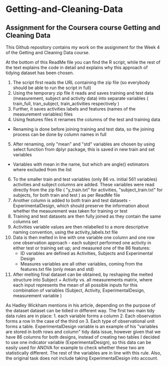 # Getting-and-Cleaning-Data
## Assignment for the Coursera course Getting and Cleaning Data

This Github repository contains my work on the assignment for the Week 4 of the Getting and Cleaning Data course.

At the bottom of this ReadMe file you can find the R script, while the rest of the text explains the code in detail and explains why this approach of tidying dataset has been chosen.

1.	The script first reads the URL containing the zip file (so everybody should be able to run the script in full)
2.	Using the temporary zip file it reads and saves training and test data (measurement, subject and activity data) into separate variables ( train_full, tran_subject, train_activities respectively )
3.	Further, it saves activities labels and features (names of the measurement variables) files
4.	Using features files it renames the columns of the test and training data
   *	Renaming is done before joining training and test data, so the joining process can be done by column names in full
5.	After renaming, only "mean" and "std" variables are chosen by using select function from dplyr package, this is saved in new train and set variables
   * Variables with mean in the name, but which are angle() estimators where excluded from the list
6.	To the smaller train and test variables (only 86 vs. initial 561 variables) activities and subject columns are added. These variables were read directly from the zip file ( "y_train.txt" for activities, "subject_train.txt" for subjects, for both train and test ) as per ReadMe file
7.	Another column is added to both train and test datasets - ExperimentalDesign, which should preserve the information about whether the measurement was taken for training or test
8.	Training and test datasets are then fully joined as they contain the same columns set
9.	Activities variable values are then relabelled to a more descriptive naming convention, using the activity_labels.txt file
10.	Data is then melted in line with one variable one column and one row one observation approach - each subject performed one activity in either test or training set up; and measured one of the 86 features:
    *	ID variables are defined as Activities, Subjects and Experimental Design
    *	Measures variables are all other variables, coming from the features.txt file (only mean and std)
11.	After melting final dataset can be obtained, by reshaping the melted structure into Subject + Activity vs. all measurements matrix, where each input represents the mean of all possible inputs for this combination of variables (Subject, Activity, ExperimentalDesign, measurement variable )

As Hadley Wickham mentions in his article, depending on the purpose of the dataset dataset can be tidied in different way.
The first two main tidy data rules are in place: 1. each variable forms a column 2. Each observation forms a row
In the case of the third on 3. Each type of observational unit forms a table. ExperimentalDesign variable is an example of his "variables are stored in both rows and column" tidy data issue, however given that we have 86 columns for both designs, instead of creating two tables I decided to use one indicator variable (ExperimentalDesign), so this data can be easily used for ANOVA for example to check whether these two are statistically different. The rest of the variables are in line with this rule. Also, the original task does not include taking ExperimentalDesign into account.
